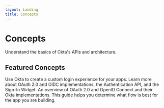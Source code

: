 ```yaml
---
layout: Landing
title: Concepts
---
```


# Concepts
Understand the basics of Okta's APIs and architecture.

## Featured Concepts

<Cards>
  <Card href="/docs/concepts/authentication/" :showHeaderIcon=false cardTitle="Authentication" :showFooter=false>Use Okta to create a custom login experience for your apps. Learn more about OAuth 2.0 and OIDC implementations, the Authentication API, and the Sign-In Widget.</Card>
  <Card href="/docs/concepts/auth-overview/" :showHeaderIcon=false cardTitle="OAuth 2.0 Overview" :showFooter=false>An overview of OAuth 2.0 and OpenID Connect and their Okta implementations. This guide helps you determine what flow is best for the app you are building.</Card>
</Cards>